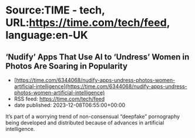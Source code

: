 # Source:TIME - tech, URL:https://time.com/tech/feed, language:en-UK

## ‘Nudify’ Apps That Use AI to ‘Undress’ Women in Photos Are Soaring in Popularity
 - [https://time.com/6344068/nudify-apps-undress-photos-women-artificial-intelligence](https://time.com/6344068/nudify-apps-undress-photos-women-artificial-intelligence)
 - RSS feed: https://time.com/tech/feed
 - date published: 2023-12-08T06:55:00+00:00

It’s part of a worrying trend of non-consensual “deepfake” pornography being developed and distributed because of advances in artificial intelligence.

